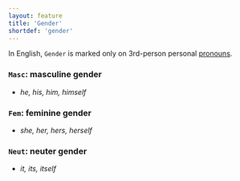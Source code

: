 ```yaml
---
layout: feature
title: 'Gender'
shortdef: 'gender'
---
```


In English, `Gender` is marked only on 3rd-person personal [pronouns](en-pos/PRON).

### `Masc`: masculine gender

* _he, his, him, himself_

### `Fem`: feminine gender

* _she, her, hers, herself_

### `Neut`: neuter gender

* _it, its, itself_
<!-- Interlanguage links updated Út zář 29 20:23:08 CEST 2020 -->
